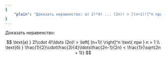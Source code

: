 ```yaml
---
{
    "plain": "Доказать неравенство: а) 2!*4! ... (2n)! > [(n+1)!]^n при n > 1 б) 1/2 * 3/4 ... 2n-1/2n < 1/sqrt(2n+1)"
}
---
```


Доказать неравенство:

$$ \text{а) } 2!\cdot 4!\ldots (2n)! > \left[ (n+1)! \right]^n \text{ при } n > 1 \\ \text{б) } \frac{1}{2}\cdot\frac{3}{4}\ldots\frac{2n-1}{2n} < \frac{1}{\sqrt{2n + 1}} $$
